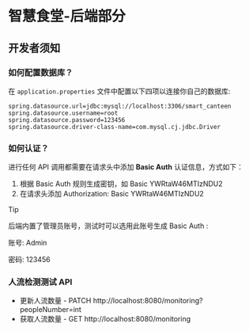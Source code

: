 # 智慧食堂-后端部分

## 开发者须知

### 如何配置数据库？

在 `application.properties` 文件中配置以下四项以连接你自己的数据库:

```properties
spring.datasource.url=jdbc:mysql://localhost:3306/smart_canteen
spring.datasource.username=root
spring.datasource.password=123456
spring.datasource.driver-class-name=com.mysql.cj.jdbc.Driver
```

### 如何认证？

进行任何 API 调用都需要在请求头中添加 **Basic Auth** 认证信息，方式如下：

1. 根据 Basic Auth 规则生成密钥，如 Basic YWRtaW46MTIzNDU2
2. 在请求头添加 Authorization: Basic YWRtaW46MTIzNDU2

> [!TIP]
> 后端内置了管理员账号，测试时可以选用此账号生成 Basic Auth :
> 
> 账号: Admin
> 
> 密码: 123456

### 人流检测测试 API

- 更新人流数量 - PATCH http://localhost:8080/monitoring?peopleNumber=int
- 获取人流数量 - GET http://localhost:8080/monitoring
